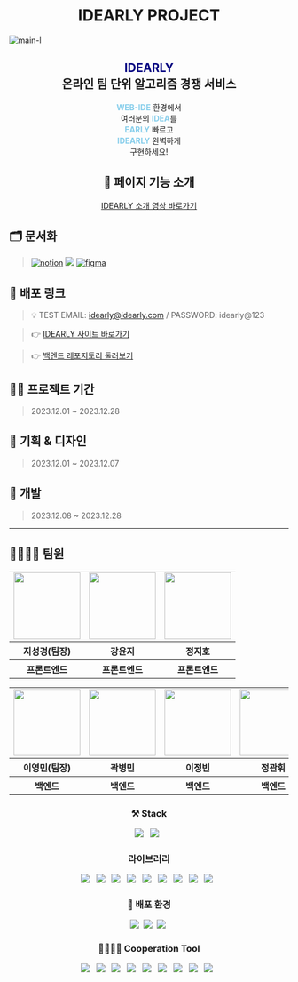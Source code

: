 <div align = "middle">
<h1>IDEARLY PROJECT</h1>
</div>

![main-l](https://github.com/FluffySnowTeam/IDEARLY-FE/assets/123868471/d41e3f69-8856-469d-a6b7-3191b1dec28c)

<div align="center">
  <h2><font color="navy">IDEARLY</font><br/>온라인 팀 단위 알고리즘 경쟁 서비스</h2>
  
  <p><b><font color="skyblue">WEB-IDE</font></b> 환경에서<br/>여러분의 <b><font color="skyblue">IDEA</font></b>를<br/><b><font color="skyblue">EARLY</b> </font>빠르고<br/><b><font color="skyblue">IDEARLY</font></b> 완벽하게<br/>구현하세요!</p>

## 🧼 페이지 기능 소개

[IDEARLY 소개 영상 바로가기](https://youtu.be/-WiwIYQPo94?si=t7kVhHtf0b5XHCjv)

</div>

## 🗂️ 문서화

> <a href="https://goorm.notion.site/Web-IDE-461e3022ab5f4b44ab07fcc4a5e24733"><img alt="notion" src ="https://img.shields.io/badge/notion-skyblue.svg?&style=for-the-badge&logo=notion&logoColor=black"/></a> <a href="https://youngandmini.atlassian.net/jira/software/projects/ID/boards/4"><img src="https://img.shields.io/badge/Jira-0052CC?style=for-the-badge&logo=jira&logoColor=white"></a> <a href="https://www.figma.com/file/RJ7we1YcAouCiT4b5Gr8Aw/Wireframe-Designer-(Community)?type=design&node-id=0%3A1&mode=design&t=G3AgTawIhML9QVI7-1"><img alt="figma" src ="https://img.shields.io/badge/figma-pink.svg?&style=for-the-badge&logo=figma&logoColor=black"/></a>

## 📎 배포 링크

> 💡 TEST EMAIL: idearly@idearly.com / PASSWORD: idearly@123

> 👉 [IDEARLY 사이트 바로가기](https://idearly.site)

> 👉 [백엔드 레포지토리 둘러보기](https://github.com/FluffySnowTeam/IDEARLY-BE)

## 👩‍💻 프로젝트 기간

> 2023.12.01 ~ 2023.12.28

## 🎨 기획 & 디자인

> 2023.12.01 ~ 2023.12.07

## 🔩 개발

> 2023.12.08 ~ 2023.12.28

<hr/>

## 👨‍👩‍👧‍👦 팀원

<div align="center">

<table>
   <tr>
    <td>
       <a href="https://github.com/zivivle">
        <img src="https://avatars.githubusercontent.com/u/123868471?v=4" width="120px" height="120px"/>
      </a>  
    </td>
    <td>
      <a href="https://github.com/dbswl701">
        <img src="https://avatars.githubusercontent.com/u/73208914?v=4" width="120px" height="120px"/>
      </a>
    </td>
    <td>
      <a href="https://github.com/stop0ho">
        <img src="https://avatars.githubusercontent.com/u/68852637?v=4" width="120px" height="120px"/>
      </a> 
    </td>
  </tr>
  <tr>
    <th>
      지성경(팀장)
    </th>
    <th>
      강윤지
    </th>
    <th>
      정지호
    </th>
  </tr>
  <tr>
    <th>
      프론트엔드
    </th>
    <th>
      프론트엔드
    </th>
    <th>
      프론트엔드
    </th>
  </tr>
</table>
<table>
   <tr>
     <td>
     <a href="https://github.com/youngandmini">
        <img src="https://avatars.githubusercontent.com/u/80088671?v=4" width="120px" height="120px"/>
      </a> 
    </td>
     <td>
     <a href="https://github.com/byeongmin-kwak">
        <img src="https://avatars.githubusercontent.com/u/71933999?v=4" width="120px" height="120px"/>
      </a> 
    </td>
    <td>
      <a href="https://github.com/jungbin97">
        <img src="https://avatars.githubusercontent.com/u/57621519?v=4" width="120px" height="120px"/>
      </a>  
    </td>
     <td>
      <a href="https://github.com/GwanHwi1">
        <img src="https://avatars.githubusercontent.com/u/113085123?v=4" width="120px" height="120px"/>
      </a>  
    </td>
  </tr>
  <tr>
   <th>
      이영민(팀장)
    </th>
    <th>
      곽병민
    </th>
    <th>
      이정빈
    </th>
    <th>
      정관휘
    </th>
  </tr>
  <tr>
    <th>
      백엔드
    </th>
    <th>
      백엔드
    </th>
    <th>
      백엔드
    </th>
    <th>
      백엔드
    </th>
  </tr>
</table>

### ⚒️ Stack

<img src="https://img.shields.io/badge/react-61DAFB?style=for-the-badge&logo=react&logoColor=white"> &nbsp;
<img src="https://img.shields.io/badge/Typescript-3178C6?style=for-the-badge&logo=Typescript&logoColor=white"> &nbsp;

### 라이브러리

<img src="https://img.shields.io/badge/Chakra UI-319795?style=for-the-badge&logo=ChakraUI&logoColor=white"> &nbsp;
<img src="https://img.shields.io/badge/React Query-FF4154?style=for-the-badge&logo=ReactQuery&logoColor=white"> &nbsp;
<img src="https://img.shields.io/badge/Jotai-gray?style=for-the-badge&&logoColor=white"> &nbsp;
<img src="https://img.shields.io/badge/Zod-3E67B1?style=for-the-badge&logo=Zod&logoColor=white"> &nbsp;
<img src="https://img.shields.io/badge/React Hook Form-EC5990?style=for-the-badge&logo=ReactHookForm&logoColor=white"> &nbsp;
<img src="https://img.shields.io/badge/CodeMirror-D30707?style=for-the-badge&logo=CodeMirror&logoColor=white"> &nbsp;
<img src="https://img.shields.io/badge/Yorkie-F7B93E?style=for-the-badge&logoColor=white"> &nbsp;
<img src="https://img.shields.io/badge/Stomp-181717?style=for-the-badge&logoColor=white"> &nbsp;
<img src="https://img.shields.io/badge/Kakao I ConnectLIve-FFCD00?style=for-the-badge&logo=kakao&logoColor=white"> &nbsp;

### 💫 배포 환경

<div>
<img src="https://img.shields.io/badge/nginx-009639?style=for-the-badge&logo=nginx&logoColor=white">&nbsp;
<img src="https://img.shields.io/badge/amazonec2-FF9900?style=for-the-badge&logo=amazonec2&logoColor=white">&nbsp;
<img src="https://img.shields.io/badge/docker-2496ED?style=for-the-badge&logo=docker&logoColor=white">&nbsp;

### 👨‍👩‍👧‍👦 Cooperation Tool

<img src="https://img.shields.io/badge/Prettier-F7B93E?style=for-the-badge&logo=Prettier&logoColor=white"> &nbsp;
<img src="https://img.shields.io/badge/ESLint-4B32C3?style=for-the-badge&logo=ESLint&logoColor=white"> &nbsp;
<img src="https://img.shields.io/badge/Visual Studio Code-007ACC?style=for-the-badge&logo=VisualStudioCode&logoColor=white"> &nbsp;
<img src="https://img.shields.io/badge/MSW-FF6A33?style=for-the-badge&logo=MockServiceWorker&logoColor=white"> &nbsp;
<img src="https://img.shields.io/badge/git-F05032?style=for-the-badge&logo=git&logoColor=white"> &nbsp;
<img src="https://img.shields.io/badge/github-181717?style=for-the-badge&logo=github&logoColor=white"> &nbsp;
<img src="https://img.shields.io/badge/github action-2088ff?style=for-the-badge&logo=githubActions&logoColor=white"> &nbsp;
<img src="https://img.shields.io/badge/Slack-4A154B?style=for-the-badge&logo=Slack&logoColor=white"> &nbsp;
<img src="https://img.shields.io/badge/Discord-5865F2?style=for-the-badge&logo=Discord&logoColor=white"> &nbsp;

</div>
